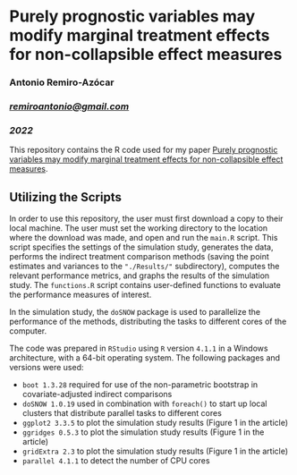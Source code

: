# Purely prognostic variables may modify marginal treatment effects for non-collapsible effect measures

### Antonio Remiro-Azócar

### *remiroantonio@gmail.com*

### *2022*

This repository contains the R code used for my paper [Purely prognostic variables may modify marginal treatment effects for non-collapsible effect measures][1]. 

## Utilizing the Scripts

In order to use this repository, the user must first download a copy to their local machine. The user must set the working directory to the location where the download was made, and open and run the `main.R` script. This script specifies the settings of the simulation study, generates the data, performs the indirect treatment comparison methods (saving the point estimates and variances to the `"./Results/"` subdirectory), computes the relevant performance metrics, and graphs the results of the simulation study. The `functions.R` script contains user-defined functions to evaluate the performance measures of interest. 

In the simulation study, the `doSNOW` package is used to parallelize the performance of the methods, distributing the tasks to different cores of the computer. 

The code was prepared in `RStudio` using `R` version `4.1.1` in a Windows architecture, with a 64-bit operating system. The following packages and versions were used:

* `boot 1.3.28` required for use of the non-parametric bootstrap in covariate-adjusted indirect comparisons 
* `doSNOW 1.0.19` used in combination with `foreach()` to start up local clusters that distribute parallel tasks to different cores
* `ggplot2 3.3.5` to plot the simulation study results (Figure 1 in the article)
* `ggridges 0.5.3` to plot the simulation study results (Figure 1 in the article)
* `gridExtra 2.3` to plot the simulation study results (Figure 1 in the article)
* `parallel 4.1.1` to detect the number of CPU cores

[1]: https://doi.org/10.48550/arXiv.2210.01757